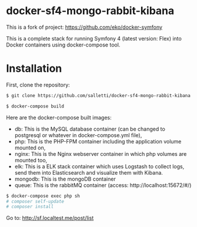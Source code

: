docker-sf4-mongo-rabbit-kibana
==============

This is a fork of project: https://github.com/eko/docker-symfony

This is a complete stack for running Symfony 4 (latest version: Flex) into Docker containers using docker-compose tool.

# Installation

First, clone the repository: 

```bash
$ git clone https://github.com/salletti/docker-sf4-mongo-rabbit-kibana.git
```

```bash
$ docker-compose build
```
Here are the docker-compose built images:

* db: This is the MySQL database container (can be changed to postgresql or whatever in docker-compose.yml file),
* php: This is the PHP-FPM container including the application volume mounted on,
* nginx: This is the Nginx webserver container in which php volumes are mounted too,
* elk: This is a ELK stack container which uses Logstash to collect logs, send them into Elasticsearch and visualize them with Kibana.
* mongodb: This is the mongoDB container 
* queue: This is the rabbitMQ container (access: http://localhost:15672/#/)


```bash
$ docker-compose exec php sh
# composer self-update
# composer install
```
Go to: http://sf.localtest.me/post/list

